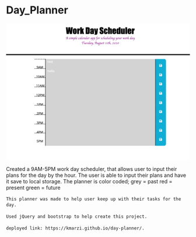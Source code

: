 # Day_Planner

![screenshot of complete day planner](./assets/ss1.png)

Created a 9AM-5PM work day scheduler, that allows user
to input their plans for the day by the hour.
The user is able to input their plans and have it save to local storage. 
The planner is color coded; 
    grey = past
    red = present
    green = future

    This planner was made to help user keep up with their tasks for the day. 

    Used jQuery and bootstrap to help create this project.

    deployed link: https://kmarzi.github.io/day-planner/.